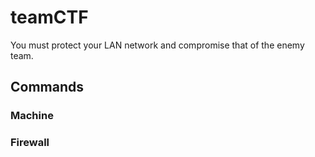 # teamCTF
You must protect your LAN network and compromise that of the enemy team.

## Commands
### Machine
### Firewall
